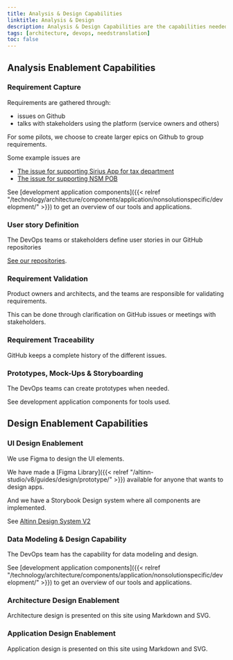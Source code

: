 ```yaml
---
title: Analysis & Design Capabilities
linktitle: Analysis & Design
description: Analysis & Design Capabilities are the capabilities needed to analyze needs and design solutions and applications for the Altinn 3 platform.
tags: [architecture, devops, needstranslation]
toc: false
---
```


## Analysis Enablement Capabilities

### Requirement Capture

Requirements are gathered through:

- issues on Github
- talks with stakeholders using the platform (service owners and others)

For some pilots, we choose to create larger epics on Github to group requirements.

Some example issues are

- [The issue for supporting Sirius App for tax department](https://github.com/Altinn/altinn-studio/issues/3747)
- [The issue for supporting NSM POB](https://github.com/Altinn/altinn-studio/issues/4731)
  
See [development application components]({{< relref "/technology/architecture/components/application/nonsolutionspecific/development/" >}})  to get an overview of our tools and applications.

### User story Definition

The DevOps teams or stakeholders define user stories in our GitHub repositories

[See our repositories](/nb/technology/architecture/capabilities/devops/projectmanagement/).

### Requirement Validation

Product owners and architects, and the teams are responsible for validating requirements.

This can be done through clarification on GitHub issues or meetings with stakeholders.

### Requirement Traceability

GitHub keeps a complete history of the different issues.

### Prototypes, Mock-Ups & Storyboarding

The DevOps teams can create prototypes when needed. 

See development application components for tools used.

## Design Enablement Capabilities

### UI Design Enablement

We use Figma to design the UI elements.

We have made a [Figma Library]({{< relref "/altinn-studio/v8/guides/design/prototype/" >}}) available for anyone that wants to design apps.

And we have a Storybook Design system where all components are implemented.

See [Altinn Design System V2](https://designsystem.altinn.studio/)

### Data Modeling & Design Capability

The DevOps team has the capability for data modeling and design.

See [development application components]({{< relref "/technology/architecture/components/application/nonsolutionspecific/development/" >}}) to get an overview of our tools and applications.

### Architecture Design Enablement

Architecture design is presented on this site using Markdown and SVG.

### Application Design Enablement

Application design is presented on this site using Markdown and SVG.
